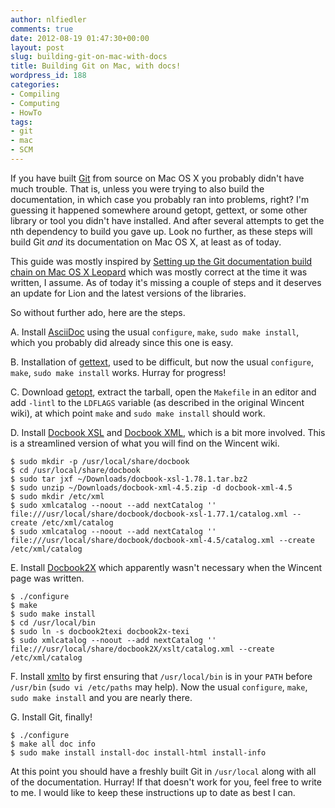 ```yaml
---
author: nlfiedler
comments: true
date: 2012-08-19 01:47:30+00:00
layout: post
slug: building-git-on-mac-with-docs
title: Building Git on Mac, with docs!
wordpress_id: 188
categories:
- Compiling
- Computing
- HowTo
tags:
- git
- mac
- SCM
---
```


If you have built [Git](http://git-scm.org/) from source on Mac OS X you probably didn't have much trouble. That is, unless you were trying to also build the documentation, in which case you probably ran into problems, right? I'm guessing it happened somewhere around getopt, gettext, or some other library or tool you didn't have installed. And after several attempts to get the nth dependency to build you gave up. Look no further, as these steps will build Git _and_ its documentation on Mac OS X, at least as of today.

This guide was mostly inspired by [Setting up the Git documentation build chain on Mac OS X Leopard](https://wincent.com/wiki/Setting_up_the_Git_documentation_build_chain_on_Mac_OS_X_Leopard) which was mostly correct at the time it was written, I assume. As of today it's missing a couple of steps and it deserves an update for Lion and the latest versions of the libraries.

So without further ado, here are the steps.

A. Install [AsciiDoc](http://sourceforge.net/projects/asciidoc/files/asciidoc/) using the usual `configure`, `make`, `sudo make install`, which you probably did already since this one is easy.

B. Installation of [gettext](http://mirrors.kernel.org/gnu/gettext/), used to be difficult, but now the usual `configure`, `make`, `sudo make install` works. Hurray for progress!

C. Download [getopt](http://software.frodo.looijaard.name/getopt/download.php), extract the tarball, open the `Makefile` in an editor and add `-lintl` to the `LDFLAGS` variable (as described in the original Wincent wiki), at which point `make` and `sudo make install` should work.

D. Install [Docbook XSL](http://sourceforge.net/projects/docbook/files/docbook-xsl/) and [Docbook XML](http://www.oasis-open.org/docbook/xml/4.5/), which is a bit more involved. This is a streamlined version of what you will find on the Wincent wiki.

```
$ sudo mkdir -p /usr/local/share/docbook
$ cd /usr/local/share/docbook
$ sudo tar jxf ~/Downloads/docbook-xsl-1.78.1.tar.bz2
$ sudo unzip ~/Downloads/docbook-xml-4.5.zip -d docbook-xml-4.5
$ sudo mkdir /etc/xml
$ sudo xmlcatalog --noout --add nextCatalog '' file:///usr/local/share/docbook/docbook-xsl-1.77.1/catalog.xml --create /etc/xml/catalog
$ sudo xmlcatalog --noout --add nextCatalog '' file:///usr/local/share/docbook/docbook-xml-4.5/catalog.xml --create /etc/xml/catalog
```

E. Install [Docbook2X](http://sourceforge.net/projects/docbook2x/files/docbook2x/) which apparently wasn't necessary when the Wincent page was written.

```
$ ./configure
$ make
$ sudo make install
$ cd /usr/local/bin
$ sudo ln -s docbook2texi docbook2x-texi
$ sudo xmlcatalog --noout --add nextCatalog '' file:///usr/local/share/docbook2X/xslt/catalog.xml --create /etc/xml/catalog
```

F. Install [xmlto](https://fedorahosted.org/releases/x/m/xmlto/) by first ensuring that `/usr/local/bin` is in your `PATH` before `/usr/bin` (`sudo vi /etc/paths` may help). Now the usual `configure`, `make`, `sudo make install` and you are nearly there.

G. Install Git, finally!

```
$ ./configure
$ make all doc info
$ sudo make install install-doc install-html install-info
```

At this point you should have a freshly built Git in `/usr/local` along with all of the documentation. Hurray! If that doesn't work for you, feel free to write to me. I would like to keep these instructions up to date as best I can.
